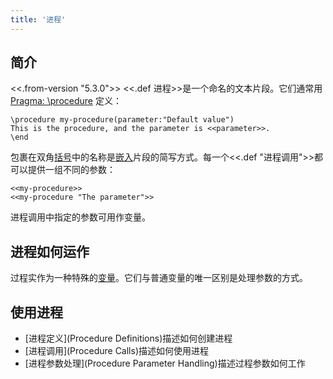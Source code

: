 ```yaml
---
title: '进程'
---
```


## 简介

<<.from-version "5.3.0">> <<.def 进程>>是一个命名的文本片段。它们通常用 [Pragma: \procedure](#Pragma%3A%20%5Cprocedure) 定义：

```
\procedure my-procedure(parameter:"Default value")
This is the procedure, and the parameter is <<parameter>>.
\end
```

包裹在双角[括号](Brackets)中的名称是[嵌入](Transclusion)片段的简写方式。每一个<<.def "进程调用">>都可以提供一组不同的参数：

```
<<my-procedure>>
<<my-procedure "The parameter">>
```

进程调用中指定的参数可用作变量。

## 进程如何运作

过程实作为一种特殊的[变量](Variables)。它们与普通变量的唯一区别是处理参数的方式。

## 使用进程

* [进程定义](Procedure Definitions)描述如何创建进程
* [进程调用](Procedure Calls)描述如何使用进程
* [进程参数处理](Procedure Parameter Handling)描述过程参数如何工作


